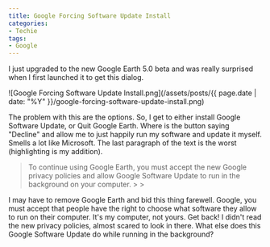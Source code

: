 ```yaml
---
title: Google Forcing Software Update Install
categories:
- Techie
tags:
- Google
---
```


I just upgraded to the new Google Earth 5.0 beta and was really surprised when I first launched it to get this dialog.

![Google Forcing Software Update Install.png](/assets/posts/{{ page.date | date: "%Y" }}/google-forcing-software-update-install.png)

The problem with this are the options. So, I get to either install Google Software Update, or Quit Google Earth. Where is the button saying "Decline" and allow me to just happily run my software and update it myself. Smells a lot like Microsoft. The last paragraph of the text is the worst (highlighting is my addition).

<blockquote>To continue using Google Earth, you must accept the new Google privacy policies and allow Google Software Update to run in the background on your computer.
> 
> </blockquote>

I may have to remove Google Earth and bid this thing farewell. Google, you must accept that people have the right to choose what software they allow to run on their computer. It's my computer, not yours. Get back! I didn't read the new privacy policies, almost scared to look in there. What else does this Google Software Update do while running in the background?
